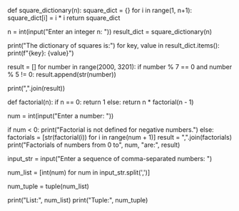 def square_dictionary(n):
    square_dict = {}
    for i in range(1, n+1):
        square_dict[i] = i * i
    return square_dict

n = int(input("Enter an integer n: "))
result_dict = square_dictionary(n)

print("The dictionary of squares is:")
for key, value in result_dict.items():
    print(f"{key}: {value}")









result = []
for number in range(2000, 3201):
    if number % 7 == 0 and number % 5 != 0:
        result.append(str(number))

print(",".join(result))


def factorial(n):
    if n == 0:
        return 1
    else:
        return n * factorial(n - 1)










num = int(input("Enter a number: "))

if num < 0:
    print("Factorial is not defined for negative numbers.")
else:
    factorials = [str(factorial(i)) for i in range(num + 1)]
    result = ",".join(factorials)
    print("Factorials of numbers from 0 to", num, "are:", result)

















    
input_str = input("Enter a sequence of comma-separated numbers: ")

num_list = [int(num) for num in input_str.split(',')]

num_tuple = tuple(num_list)

print("List:", num_list)
print("Tuple:", num_tuple)

